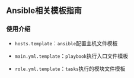 ## Ansible相关模板指南

### 使用介绍

- `hosts.template`：`ansible`配置主机文件模板

- `main.yml.template`：`playbook`执行入口文件模板

- `role.yml.template`：`tasks`执行的模块文件模板






